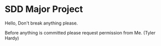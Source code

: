 # SDD Major Project


Hello, Don't break anything please.

Before anything is committed please request permission from Me. (Tyler Hardy)
